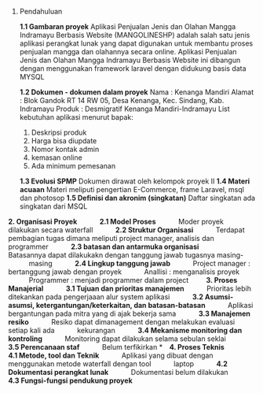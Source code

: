 ﻿

1.  Pendahuluan

	**1.1 Gambaran proyek**
	Aplikasi Penjualan Jenis dan Olahan Mangga Indramayu Berbasis Website (MANGOLINESHP) adalah salah satu jenis aplikasi perangkat lunak yang dapat digunakan untuk membantu proses penjualan mangga dan olahannya secara online.
Aplikasi Penjualan Jenis dan Olahan Mangga Indramayu Berbasis Website ini dibangun dengan menggunakan framework laravel dengan didukung basis data MYSQL

	**1.2 Dokumen - dokumen dalam proyek**
	Nama  : Kenanga Mandiri
	Alamat  : Blok Gandok RT 14 RW 05, Desa Kenanga, Kec. Sindang, Kab. 		Indramayu
	Produk  : Desmigratif Kenanga Mandiri-Indramayu
	List kebutuhan aplikasi menurut bapak:

	1. Deskripsi produk
	2. Harga bisa diupdate
	3. Nomor kontak admin
	4. kemasan online
	5. Ada minimum pemesanan
	
	**1.3 Evolusi SPMP**
	Dokumen dirawat oleh kelompok proyek II
	**1.4 Materi acuaan**
	Materi meliputi pengertian E-Commerce, frame Laravel, msql dan photosop
	**1.5 Definisi dan akronim (singkatan)**
	Daftar singkatan ada singkatan dari MSQL
	
**2.  Organisasi Proyek**
		&emsp;&emsp;&emsp;**2.1 Model Proses**
&emsp;&emsp;&emsp;Moder proyek dilakukan secara waterfall
&emsp;&emsp;&emsp;**2.2 Struktur Organisasi**
		&emsp;&emsp;&emsp;Terdapat pembagian tugas dimana meliputi project manager, analisis dan &emsp;&emsp;&emsp;programmer
	&emsp;&emsp;&emsp;**2.3 batasan dan antarmuka organisasi**
		&emsp;&emsp;&emsp;Batasannya dapat dilakukakn dengan tanggung jawab tugasnya masing-
	&emsp;&emsp;&emsp;masing
&emsp;&emsp;&emsp;**2.4 Lingkup tanggung jawab**
&emsp;&emsp;&emsp;Project manager  : bertanggung jawab dengan proyek
&emsp;&emsp;&emsp;Anallisi  : menganalisis proyek
&emsp;&emsp;&emsp;Programmer  : menjadi programmer dalam project
&emsp;
&emsp;**3.  Proses Manajerial**
&emsp;&emsp;&emsp;**3.1 Tujuan dan prioritas manajemen**
&emsp;&emsp;&emsp;Prioritas lebih ditekankan pada pengerjaaan alur system aplikasi
&emsp;&emsp;&emsp;**3.2 Asumsi-asumsi, ketergantungan/keterkaitan, dan batasan-batasan**
&emsp;&emsp;&emsp;Aplikasi bergantungan pada mitra yang di ajak bekerja sama
&emsp;&emsp;&emsp;**3.3 Manajemen resiko**
&emsp;&emsp;&emsp;Resiko dapat dimanagement dengan melakukan evaluasi setiap kali ada &emsp;&emsp;&emsp;kekurangan
&emsp;&emsp;&emsp;**3.4 Mekanisme monitoring dan kontroling**
&emsp;&emsp;&emsp;Monitoring dapat dilakukan selama sebulan seklai
&emsp;&emsp;&emsp;**3.5 Perencanaan staf**
&emsp;&emsp;&emsp;Belum terfikirkan
*&emsp;**4.  Proses Teknis**
	&emsp;&emsp;&emsp;	**4.1 Metode, tool dan Teknik**
&emsp;&emsp;&emsp;Aplikasi yang dibuat dengan menggunakan metode waterfall dengan tool &emsp;&emsp;&emsp;laptop
&emsp;&emsp;&emsp;**4.2 Dokumentasi perangkat lunak**
&emsp;&emsp;&emsp;Dokumentasi belum dilakukan
&emsp;&emsp;&emsp;**4.3 Fungsi-fungsi pendukung proyek**